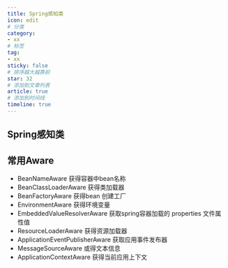 ```yaml
---
title: Spring感知类 
icon: edit
# 分类  
category:
- xx
# 标签
tag:
- xx
sticky: false
# 排序越大越靠前
star: 32  
# 添加到文章列表
article: true
# 添加到时间线 
timeline: true
---
```


Spring感知类
--------  

## 常用Aware

- BeanNameAware 获得容器中bean名称
- BeanClassLoaderAware 获得类加载器
- BeanFactoryAware 获得bean 创建工厂
- EnvironmentAware 获得环境变量
- EmbeddedValueResolverAware 获取spring容器加载的 properties 文件属性值
- ResourceLoaderAware 获得资源加载器
- ApplicationEventPublisherAware 获取应用事件发布器
- MessageSourceAware 或得文本信息
- ApplicationContextAware 获得当前应用上下文